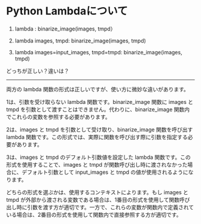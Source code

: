 # Python Lambdaについて

1. lambda : binarize_image(images, tmpd）

1. lambda images, tmpd: binarize_image(images, tmpd)

1. lambda images=input_images, tmpd=tmpd: binarize_image(images, tmpd)

どっちが正しい？違いは？

---
両方の lambda 関数の形式は正しいですが、使い方に微妙な違いがあります。

1は、引数を受け取らない lambda 関数です。binarize_image 関数に images と tmpd を引数として渡すことはできません。代わりに、binarize_image 関数内でこれらの変数を参照する必要があります。

2は、images と tmpd を引数として受け取り、binarize_image 関数を呼び出す lambda 関数です。この形式では、実際に関数を呼び出す際に引数を指定する必要があります。

3は、images と tmpd のデフォルト引数値を設定した lambda 関数です。この形式を使用することで、images と tmpd が関数呼び出し時に渡されなかった場合に、デフォルト引数として input_images と tmpd の値が使用されるようになります。

どちらの形式を選ぶかは、使用するコンテキストによります。もし images と tmpd が外部から渡される変数である場合は、1番目の形式を使用して関数呼び出し時に引数を渡す方が適切です。一方で、これらの変数が関数内で定義されている場合は、2番目の形式を使用して関数内で直接参照する方が適切です。
